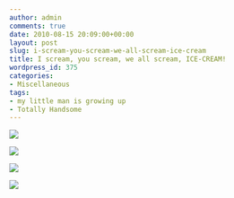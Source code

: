 ```yaml
---
author: admin
comments: true
date: 2010-08-15 20:09:00+00:00
layout: post
slug: i-scream-you-scream-we-all-scream-ice-cream
title: I scream, you scream, we all scream, ICE-CREAM!
wordpress_id: 375
categories:
- Miscellaneous
tags:
- my little man is growing up
- Totally Handsome
---
```


[![](http://3.bp.blogspot.com/_C-ub7-hXVgE/TGhHwepHCCI/AAAAAAAAInM/B-3S7ugUZCw/s400/DSC00303.JPG)](http://3.bp.blogspot.com/_C-ub7-hXVgE/TGhHwepHCCI/AAAAAAAAInM/B-3S7ugUZCw/s1600/DSC00303.JPG)

  


  


[![](http://2.bp.blogspot.com/_C-ub7-hXVgE/TGhIJ_cMqxI/AAAAAAAAInU/gFhcxEXhgb4/s320/DSC00304.JPG)](http://2.bp.blogspot.com/_C-ub7-hXVgE/TGhIJ_cMqxI/AAAAAAAAInU/gFhcxEXhgb4/s1600/DSC00304.JPG)

  


  


[![](http://4.bp.blogspot.com/_C-ub7-hXVgE/TGhIh2GW3rI/AAAAAAAAInc/-FopyUo3QiA/s320/DSC00305.JPG)](http://4.bp.blogspot.com/_C-ub7-hXVgE/TGhIh2GW3rI/AAAAAAAAInc/-FopyUo3QiA/s1600/DSC00305.JPG)

  


![](https://blogger.googleusercontent.com/tracker/251139911615938991-3346362935975078665?l=www.outmumbered.com)
